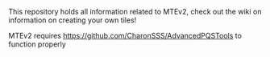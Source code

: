 This repository holds all information related to MTEv2, check out the wiki on information on creating your own tiles!

MTEv2 requires https://github.com/CharonSSS/AdvancedPQSTools to function properly
